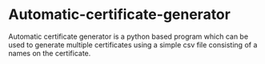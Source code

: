 # Automatic-certificate-generator
Automatic certificate generator is a python based program which can be used to generate multiple certificates using a simple csv file consisting of a names on the certificate.
